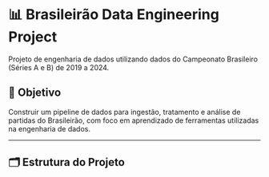 # 📊 Brasileirão Data Engineering Project

Projeto de engenharia de dados utilizando dados do Campeonato Brasileiro (Séries A e B) de 2019 a 2024.

## 🧠 Objetivo

Construir um pipeline de dados para ingestão, tratamento e análise de partidas do Brasileirão, com foco em aprendizado de ferramentas utilizadas na engenharia de dados.

---

## 🗂️ Estrutura do Projeto

